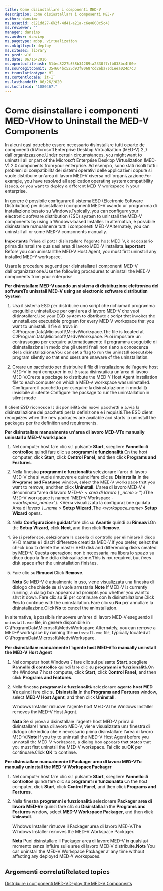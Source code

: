 ```yaml
---
title: Come disinstallare i componenti MED-V
description: Come disinstallare i componenti MED-V
author: dansimp
ms.assetid: c121dd27-6b2f-4d41-a21a-c6e8608c5c41
ms.reviewer: ''
manager: dansimp
ms.author: dansimp
ms.pagetype: mdop, virtualization
ms.mktglfcycl: deploy
ms.sitesec: library
ms.prod: w10
ms.date: 06/16/2016
ms.openlocfilehash: 514ec8227b858b34289ca2330f7cfb038bc4f00e
ms.sourcegitcommit: 354664bc527d93f80687cd2eba70d1eea024c7c3
ms.translationtype: MT
ms.contentlocale: it-IT
ms.lasthandoff: 06/26/2020
ms.locfileid: "10804671"
---
```

# <span data-ttu-id="5fb97-103">Come disinstallare i componenti MED-V</span><span class="sxs-lookup"><span data-stu-id="5fb97-103">How to Uninstall the MED-V Components</span></span>


<span data-ttu-id="5fb97-104">In alcuni casi potrebbe essere necessario disinstallare tutti o parte dei componenti di Microsoft Enterprise Desktop Virtualization (MED-V) 2,0 dall'organizzazione.</span><span class="sxs-lookup"><span data-stu-id="5fb97-104">Under certain circumstances, you might want to uninstall all or part of the Microsoft Enterprise Desktop Virtualization (MED-V) 2.0 components from your enterprise.</span></span> <span data-ttu-id="5fb97-105">Ad esempio, sono stati risolti tutti i problemi di compatibilità dei sistemi operativi delle applicazioni oppure si vuole distribuire un'area di lavoro MED-V diversa nell'organizzazione.</span><span class="sxs-lookup"><span data-stu-id="5fb97-105">For example, you have resolved all application operating system compatibility issues, or you want to deploy a different MED-V workspace in your enterprise.</span></span>

<span data-ttu-id="5fb97-106">In genere è possibile configurare il sistema ESD (Electronic Software Distribution) per disinstallare i componenti MED-V usando un programma di installazione basato su Windows.</span><span class="sxs-lookup"><span data-stu-id="5fb97-106">Typically, you can configure your electronic software distribution (ESD) system to uninstall the MED-V components by using a Windows-based Installer.</span></span> <span data-ttu-id="5fb97-107">In alternativa, è possibile disinstallare manualmente tutti i componenti MED-V.</span><span class="sxs-lookup"><span data-stu-id="5fb97-107">Alternately, you can uninstall all or some MED-V components manually.</span></span>

<span data-ttu-id="5fb97-108">**Importante**  Prima di poter disinstallare l'agente host MED-V, è necessario prima disinstallare qualsiasi area di lavoro MED-V installata.</span><span class="sxs-lookup"><span data-stu-id="5fb97-108">**Important** Before you can uninstall the MED-V Host Agent, you must first uninstall any installed MED-V workspace.</span></span>

 

<span data-ttu-id="5fb97-109">Usare le procedure seguenti per disinstallare i componenti MED-V dall'organizzazione.</span><span class="sxs-lookup"><span data-stu-id="5fb97-109">Use the following procedures to uninstall the MED-V components from your enterprise.</span></span>

**<span data-ttu-id="5fb97-110">Per disinstallare MED-V usando un sistema di distribuzione elettronica del software</span><span class="sxs-lookup"><span data-stu-id="5fb97-110">To uninstall MED-V using an electronic software distribution System</span></span>**

1.  <span data-ttu-id="5fb97-111">Usa il sistema ESD per distribuire uno script che richiama il programma eseguibile uninstall.exe per ogni area di lavoro MED-V che vuoi disinstallare.</span><span class="sxs-lookup"><span data-stu-id="5fb97-111">Use your ESD system to distribute a script that invokes the uninstall.exe executable program for every MED-V workspace that you want to uninstall.</span></span> <span data-ttu-id="5fb97-112">Il file si trova in C:\\ProgramData\\Microsoft\\Medv\\Workspace.</span><span class="sxs-lookup"><span data-stu-id="5fb97-112">The file is located at C:\\ProgramData\\Microsoft\\Medv\\Workspace.</span></span> <span data-ttu-id="5fb97-113">Puoi impostare un contrassegno per eseguire automaticamente il programma eseguibile di disinstallazione in modo che gli utenti finali non siano a conoscenza della disinstallazione.</span><span class="sxs-lookup"><span data-stu-id="5fb97-113">You can set a flag to run the uninstall executable program silently so that end users are unaware of the uninstallation.</span></span>

2.  <span data-ttu-id="5fb97-114">Creare un pacchetto per distribuire il file di installazione dell'agente host MED-V in ogni computer in cui è stata disinstallata un'area di lavoro MED-V.</span><span class="sxs-lookup"><span data-stu-id="5fb97-114">Create a package to distribute the MED-V Host Agent installation file to each computer on which a MED-V workspace was uninstalled.</span></span> <span data-ttu-id="5fb97-115">Configurare il pacchetto per eseguire la disinstallazione in modalità invisibile all'utente.</span><span class="sxs-lookup"><span data-stu-id="5fb97-115">Configure the package to run the uninstallation in silent mode.</span></span>

<span data-ttu-id="5fb97-116">Il client ESD riconosce la disponibilità dei nuovi pacchetti e avvia la disinstallazione dei pacchetti per la definizione e i requisiti.</span><span class="sxs-lookup"><span data-stu-id="5fb97-116">The ESD client recognizes when the new packages are available and starts to uninstall the packages per the definition and requirements.</span></span>

**<span data-ttu-id="5fb97-117">Per disinstallare manualmente un'area di lavoro MED-V</span><span class="sxs-lookup"><span data-stu-id="5fb97-117">To manually uninstall a MED-V workspace</span></span>**

1.  <span data-ttu-id="5fb97-118">Nel computer host fare clic sul pulsante **Start**, scegliere **Pannello di controllo**e quindi fare clic su **programmi e funzionalità**.</span><span class="sxs-lookup"><span data-stu-id="5fb97-118">On the host computer, click **Start**, click **Control Panel**, and then click **Programs and Features**.</span></span>

2.  <span data-ttu-id="5fb97-119">Nella finestra **programmi e funzionalità** selezionare l'area di lavoro MED-V che si vuole rimuovere e quindi fare clic su **Disinstalla**.</span><span class="sxs-lookup"><span data-stu-id="5fb97-119">In the **Programs and Features** window, select the MED-V workspace that you want to remove, and then click **Uninstall**.</span></span> <span data-ttu-id="5fb97-120">L'area di lavoro MED-V è denominata "area di lavoro MED-V- &lt; *area di lavoro \ _name* &gt; ").</span><span class="sxs-lookup"><span data-stu-id="5fb97-120">(The MED-V workspace is named "MED-V Workspace - &lt;*workspace\_name*&gt;").</span></span> <span data-ttu-id="5fb97-121">&lt;Verrà visualizzata la configurazione guidata Area di *lavoro \ _name* &gt; **Setup Wizard** .</span><span class="sxs-lookup"><span data-stu-id="5fb97-121">The &lt;*workspace\_name*&gt; **Setup Wizard** opens.</span></span>

3.  <span data-ttu-id="5fb97-122">Nella **Configurazione guidata**fare clic su **Avanti**e quindi su **Rimuovi**.</span><span class="sxs-lookup"><span data-stu-id="5fb97-122">On the **Setup Wizard**, click **Next**, and then click **Remove**.</span></span>

4.  <span data-ttu-id="5fb97-123">Se si preferisce, selezionare la casella di controllo per eliminare il disco VHD master e i dischi differenze creati da MED-V.</span><span class="sxs-lookup"><span data-stu-id="5fb97-123">If you prefer, select the check box to delete the master VHD disk and differencing disks created by MED-V.</span></span> <span data-ttu-id="5fb97-124">Questa operazione non è necessaria, ma libera lo spazio su disco dopo la fine della disinstallazione.</span><span class="sxs-lookup"><span data-stu-id="5fb97-124">This is not required, but frees disk space after the uninstallation finishes.</span></span>

5.  <span data-ttu-id="5fb97-125">Fare clic su **Rimuovi**.</span><span class="sxs-lookup"><span data-stu-id="5fb97-125">Click **Remove**.</span></span>

    <span data-ttu-id="5fb97-126">**Nota**  Se MED-V è attualmente in uso, viene visualizzata una finestra di dialogo che chiede se si vuole arrestarla.</span><span class="sxs-lookup"><span data-stu-id="5fb97-126">**Note** If MED-V is currently running, a dialog box appears and prompts you whether you want to shut it down.</span></span> <span data-ttu-id="5fb97-127">Fare clic su **Sì** per continuare con la disinstallazione.</span><span class="sxs-lookup"><span data-stu-id="5fb97-127">Click **Yes** to continue with the uninstallation.</span></span> <span data-ttu-id="5fb97-128">Fare clic su **No** per annullare la disinstallazione.</span><span class="sxs-lookup"><span data-stu-id="5fb97-128">Click **No** to cancel the uninstallation.</span></span>

     

<span data-ttu-id="5fb97-129">In alternativa, è possibile rimuovere un'area di lavoro MED-V eseguendo il `uninstall.exe` file, in genere disponibile in C:\\ProgramData\\Microsoft\\Medv\\Workspace.</span><span class="sxs-lookup"><span data-stu-id="5fb97-129">Alternately, you can remove a MED-V workspace by running the `uninstall.exe` file, typically located at C:\\ProgramData\\Microsoft\\Medv\\Workspace.</span></span>

**<span data-ttu-id="5fb97-130">Per disinstallare manualmente l'agente host MED-V</span><span class="sxs-lookup"><span data-stu-id="5fb97-130">To manually uninstall the MED-V Host Agent</span></span>**

1.  <span data-ttu-id="5fb97-131">Nel computer host Windows 7 fare clic sul pulsante **Start**, scegliere **Pannello di controllo**e quindi fare clic su **programmi e funzionalità**.</span><span class="sxs-lookup"><span data-stu-id="5fb97-131">On the Windows 7 host computer, click **Start**, click **Control Panel**, and then click **Programs and Features**.</span></span>

2.  <span data-ttu-id="5fb97-132">Nella finestra **programmi e funzionalità** selezionare **agente host MED-V**e quindi fare clic su **Disinstalla**.</span><span class="sxs-lookup"><span data-stu-id="5fb97-132">In the **Programs and Features** window, select **MED-V Host Agent**, and then click **Uninstall**.</span></span>

    <span data-ttu-id="5fb97-133">Windows Installer rimuove l'agente host MED-V.</span><span class="sxs-lookup"><span data-stu-id="5fb97-133">The Windows Installer removes the MED-V Host Agent.</span></span>

    <span data-ttu-id="5fb97-134">**Nota**  Se si prova a disinstallare l'agente host MED-V prima di disinstallare l'area di lavoro MED-V, viene visualizzata una finestra di dialogo che indica che è necessario prima disinstallare l'area di lavoro MED-V.</span><span class="sxs-lookup"><span data-stu-id="5fb97-134">**Note** If you try to uninstall the MED-V Host Agent before you uninstall the MED-V workspace, a dialog box appears that states that you must first uninstall the MED-V workspace.</span></span> <span data-ttu-id="5fb97-135">Fai clic su **OK** per continuare.</span><span class="sxs-lookup"><span data-stu-id="5fb97-135">Click **OK** to continue.</span></span>

     

**<span data-ttu-id="5fb97-136">Per disinstallare manualmente il Packager area di lavoro MED-V</span><span class="sxs-lookup"><span data-stu-id="5fb97-136">To manually uninstall the MED-V Workspace Packager</span></span>**

1.  <span data-ttu-id="5fb97-137">Nel computer host fare clic sul pulsante **Start**, scegliere **Pannello di controllo**e quindi fare clic su **programmi e funzionalità**.</span><span class="sxs-lookup"><span data-stu-id="5fb97-137">On the host computer, click **Start**, click **Control Panel**, and then click **Programs and Features**.</span></span>

2.  <span data-ttu-id="5fb97-138">Nella finestra **programmi e funzionalità** selezionare **Packager area di lavoro MED-V**e quindi fare clic su **Disinstalla**.</span><span class="sxs-lookup"><span data-stu-id="5fb97-138">In the **Programs and Features** window, select **MED-V Workspace Packager**, and then click **Uninstall**.</span></span>

    <span data-ttu-id="5fb97-139">Windows Installer rimuove il Packager area di lavoro MED-V.</span><span class="sxs-lookup"><span data-stu-id="5fb97-139">The Windows Installer removes the MED-V Workspace Packager.</span></span>

    <span data-ttu-id="5fb97-140">**Nota**  Puoi disinstallare il Packager area di lavoro MED-V in qualsiasi momento senza influire sulle aree di lavoro MED-V distribuite.</span><span class="sxs-lookup"><span data-stu-id="5fb97-140">**Note** You can uninstall the MED-V Workspace Packager at any time without affecting any deployed MED-V workspaces.</span></span>

     

## <span data-ttu-id="5fb97-141">Argomenti correlati</span><span class="sxs-lookup"><span data-stu-id="5fb97-141">Related topics</span></span>


[<span data-ttu-id="5fb97-142">Distribuire i componenti MED-V</span><span class="sxs-lookup"><span data-stu-id="5fb97-142">Deploy the MED-V Components</span></span>](deploy-the-med-v-components.md)

 

 





